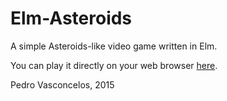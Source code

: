 
# Elm-Asteroids

A simple Asteroids-like video game written in Elm.

You can play it directly on your web browser [here](html/elm-asteroids.html).

Pedro Vasconcelos, 2015
